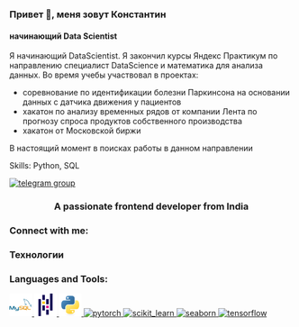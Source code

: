 ### Привет 👋, меня зовут Константин
#### начинающий Data Scientist
Я начинающий DataScientist. Я закончил курсы Яндекс Практикум по направлению специалист DataScience и математика для анализа данных.
Во время учебы участвовал в проектах:
- соревнование по идентификации болезни Паркинсона на основании данных с датчика движения у пациентов
- хакатон по анализу временных рядов от компании Лента по прогнозу спроса продуктов собственного производства
- хакатон от Московской биржи

В настоящий момент в поисках работы в данном направлении

Skills: Python, SQL


  <div id="badges">
    <a href="https://t.me/noran_msk" target="_blank">
      <img src="https://cdn-icons-png.flaticon.com/512/2111/2111646.png" width="40" height="40" alt="telegram group" />
    </a>
  </div>

<h3 align="center">A passionate frontend developer from India</h3>

<h3 align="left">Connect with me:</h3>
<p align="left">
</p>

### Технологии
<h3 align="left">Languages and Tools:</h3>
<p align="left"> <a href="https://www.mysql.com/" target="_blank" rel="noreferrer"> <img src="https://raw.githubusercontent.com/devicons/devicon/master/icons/mysql/mysql-original-wordmark.svg" alt="mysql" width="40" height="40"/> </a> <a href="https://pandas.pydata.org/" target="_blank" rel="noreferrer"> <img src="https://raw.githubusercontent.com/devicons/devicon/2ae2a900d2f041da66e950e4d48052658d850630/icons/pandas/pandas-original.svg" alt="pandas" width="40" height="40"/> </a> <a href="https://www.python.org" target="_blank" rel="noreferrer"> <img src="https://raw.githubusercontent.com/devicons/devicon/master/icons/python/python-original.svg" alt="python" width="40" height="40"/> </a> <a href="https://pytorch.org/" target="_blank" rel="noreferrer"> <img src="https://www.vectorlogo.zone/logos/pytorch/pytorch-icon.svg" alt="pytorch" width="40" height="40"/> </a> <a href="https://scikit-learn.org/" target="_blank" rel="noreferrer"> <img src="https://upload.wikimedia.org/wikipedia/commons/0/05/Scikit_learn_logo_small.svg" alt="scikit_learn" width="40" height="40"/> </a> <a href="https://seaborn.pydata.org/" target="_blank" rel="noreferrer"> <img src="https://seaborn.pydata.org/_images/logo-mark-lightbg.svg" alt="seaborn" width="40" height="40"/> </a> <a href="https://www.tensorflow.org" target="_blank" rel="noreferrer"> <img src="https://www.vectorlogo.zone/logos/tensorflow/tensorflow-icon.svg" alt="tensorflow" width="40" height="40"/> </a> </p>
